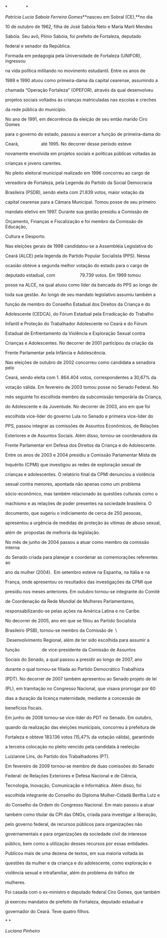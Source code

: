 

*               *



*Patrícia Lucia Saboía Ferreira Gomes***nasceu em Sobral (CE),**no dia

10 de outubro de 1962, filha de José Sabóia Neto e Maria Marli Mendes

Sabóia. Seu avô, Plínio Sabóia, foi prefeito de Fortaleza, deputado

federal e senador da República.



Formada em pedagogia pela Universidade de Fortaleza (UNIFOR), ingressou

na vida política militando no movimento estudantil. Entre os anos de

1989 e 1990 atuou como primeira-dama da capital cearense, assumindo a

chamada “Operação Fortaleza” (OPEFOR), através da qual desenvolveu

projetos sociais voltados às crianças matriculadas nas escolas e creches

da rede pública do município.



No ano de 1991, em decorrência da eleição de seu então marido Ciro Gomes

para o governo do estado, passou a exercer a função de primeira-dama do

Ceará,                  até 1995. No decorrer desse período esteve

novamente envolvida em projetos sociais e políticas públicas voltadas às

crianças e jovens carentes.  



No pleito eleitoral municipal realizado em 1996 concorreu ao cargo de

vereadora de Fortaleza, pela Legenda do Partido da Social Democracia

Brasileira (PSDB), sendo eleita com 21.839 votos, maior votação da

capital cearense para a Câmara Municipal. Tomou posse de seu primeiro

mandato eletivo em 1997. Durante sua gestão presidiu a Comissão de

Orçamento, Finanças e Fiscalização e foi membro da Comissão de Educação,

Cultura e Desporto.



Nas eleições gerais de 1998 candidatou-se a Assembléia Legislativa do

Ceará (ALCE) pela legenda do Partido Popular Socialista (PPS). Nessa

ocasião obteve a segunda melhor votação do estado para o cargo de

deputado estadual, com                    79.739 votos. Em 1999 tomou

posse na ALCE, na qual atuou como líder da bancada do PPS ao longo de

toda sua gestão. Ao longo de seu mandato legislativo assumiu também a

função de membro do Conselho Estadual dos Direitos da Criança e do

Adolescente (CEDCA), do Fórum Estadual pela Erradicação do Trabalho

Infantil e Proteção do Trabalhador Adolescente no Ceará e do Fórum

Estadual de Enfrentamento da Violência e Exploração Sexual contra

Crianças e Adolescentes. No decorrer de 2001 participou da criação da

Frente Parlamentar pela Infância e Adolescência.



Nas eleições de outubro de 2002 concorreu como candidata a senadora pelo

Ceará, sendo eleita com 1. 864.404 votos, correspondentes a 30,67% da

votação válida. Em fevereiro de 2003 tomou posse no Senado Federal. No

mês seguinte foi escolhida membro da subcomissão temporária da Criança,

do Adolescente e da Juventude. No decorrer de 2003, ano em que foi

escolhida vice-lider do governo Lula no Senado e primeira vice-lider do

PPS, passou integrar as comissões de Assuntos Econômicos, de Relações

Exteriores e de Assuntos Sociais. Além disso, tornou-se coordenadora da

Frente Parlamentar em Defesa dos Direitos da Criança e do Adolescente.



Entre os anos de 2003 e 2004 presidiu a Comissão Parlamentar Mista de

Inquérito (CPMI) que investigou as redes de exploração sexual de

crianças e adolescentes. O relatório final da CPMI denunciou a violência

sexual contra menores, apontada não apenas como um problema

sócio-econômico, mas também relacionado às questões culturais como o

machismo e as relações de poder presentes na sociedade brasileira. O

documento, que sugeriu o indiciamento de cerca de 250 pessoas,

apresentou a urgência de medidas de proteção às vítimas de abuso sexual,

além de  propostas de melhoria da legislação.



No mês de junho de 2004 passou a atuar como membro da comissão interna

do Senado criada para planejar e coordenar as comemorações referentes ao

ano da mulher (2004).  Em setembro esteve na Espanha, na Itália e na

França, onde apresentou os resultados das investigações da CPMI que

presidiu nos meses anteriores. Em outubro tornou-se integrante do Comitê

de Coordenação da Rede Mundial de Mulheres Parlamentares,

responsabilizando-se pelas ações na América Latina e no Caribe.



No decorrer de 2005, ano em que se filiou ao Partido Socialista

Brasileiro (PSB), tornou-se membro da Comissão de  \

  Desenvolvimento Regional, além de ter sido escolhida para assumir a

função                  de vice-presidente da Comissão de Assuntos

Sociais do Senado, a qual passou a presidir ao longo de 2007, ano

durante o qual tornou-se filiada ao Partido Democrático Trabalhista

(PDT). No decorrer de 2007 também apresentou ao Senado projeto de lei

(PL), em tramitação no Congresso Nacional, que visava prorrogar por 60

dias a duração da licença maternidade, mediante a concessão de

benefícios fiscais.



Em junho de 2008 tornou-se vice-lider do PDT no Senado. Em outubro,

quando da realização das eleições municipais, concorreu à prefeitura de

Fortaleza e obteve 183.136 votos (15,47% da votação válida), garantindo

a terceira colocação no pleito vencido pela candidata à reeleição

Luizianne Lins, do Partido dos Trabalhadores (PT).



Em fevereiro de 2009 tornou-se membro de duas comissões do Senado

Federal: de Relações Exteriores e Defesa Nacional e de Ciência,

Tecnologia, Inovação, Comunicação e Informática. Além disso, foi

escolhida integrante do Conselho do Diploma Mulher-Cidadã Bertha Lutz e

do Conselho da Ordem do Congresso Nacional. Em maio passou a atuar

também como titular da CPI das ONGs, criada para investigar a liberação,

pelo governo federal, de recursos públicos para organizações não

governamentais e para organizações da sociedade civil de interesse

público, bem como a utilização desses recursos por essas entidades.



Publicou mais de uma dezena de textos, em sua maioria voltada às

questões da mulher e da criança e do adolescente, como exploração e

violência sexual e intrafamiliar, além do problema do tráfico de

mulheres.



Foi casada com o ex-ministro e deputado federal Ciro Gomes, que também

já exerceu mandatos de prefeito de Fortaleza, deputado estadual e

governador do Ceará. Teve quatro filhos.



* *



*Luciana Pinheiro*



 



